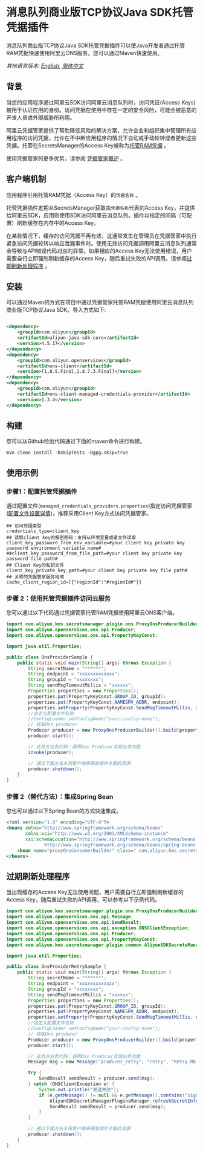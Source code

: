# 消息队列商业版TCP协议Java SDK托管凭据插件

消息队列商业版TCP协议Java SDK托管凭据插件可以使Java开发者通过托管RAM凭据快速使用阿里云ONS服务。您可以通过Maven快速使用。

*其他语言版本: [English](README.md), [简体中文](README.zh-cn.md)*

## 背景

当您的应用程序通过阿里云SDK访问阿里云消息队列时，访问凭证(Access Keys)被用于认证应用的身份。访问凭据在使用中存在一定的安全风险，可能会被恶意的开发人员或外部威胁所利用。

阿里云凭据管家提供了帮助降低风险的解决方案，允许企业和组织集中管理所有应用程序的访问凭据，允许在不中断应用程序的情况下自动或手动轮转或者更新这些凭据。托管在SecretsManager的Access
Key被称为[托管RAM凭据](https://help.aliyun.com/document_detail/212421.html) 。

使用凭据管家的更多优势，请参阅 [凭据管家概述](https://help.aliyun.com/document_detail/152001.html) 。

## 客户端机制

应用程序引用托管RAM凭据（Access Key）的`凭据名称` 。

托管凭据插件定期从SecretsManager获取由`凭据名称`代表的Access Key，并提供给阿里云SDK，应用则使用SDK访问阿里云消息队列。插件以指定的间隔（可配置）刷新缓存在内存中的Access Key。

在某些情况下，缓存的访问凭据不再有效，这通常发生在管理员在凭据管家中执行紧急访问凭据轮转以响应泄漏事件时。使用无效访问凭据调用阿里云消息队列通常会导致与API错误代码对应的异常。如果相应的Access Key无法使用错误，用户需要自行立即强制刷新缓存的Access Key，随后重试失败的API调用。请参阅[过期刷新处理程序](#过期刷新处理程序) 。

## 安装

可以通过Maven的方式在项目中通过凭据管家托管RAM凭据使用阿里云消息队列商业版TCP协议Java SDK。导入方式如下:

```XML

<dependency>
    <groupId>com.aliyun</groupId>
    <artifactId>aliyun-java-sdk-core</artifactId>
    <version>4.5.17</version>
</dependency>
<dependency>
    <groupId>com.aliyun.openservices</groupId>
    <artifactId>ons-client</artifactId>
    <version>[1.8.5.Final,1.8.7.3.Final]</version>
</dependency>
<dependency>
    <groupId>com.aliyun</groupId>
    <artifactId>ons-client-managed-credentials-provider</artifactId>
    <version>1.3.4</version>
</dependency>

```

## 构建

您可以从Github检出代码通过下面的maven命令进行构建。

```
mvn clean install -DskipTests -Dgpg.skip=true
```

## 使用示例

### 步骤1：配置托管凭据插件

通过配置文件(`managed_credentials_providers.properties`)指定访问凭据管家([配置文件设置详情](../../README_config.zh-cn.md))，推荐采用Client Key方式访问凭据管家。

```properties
## 访问凭据类型
credentials_type=client_key
## 读取client key的解密密码：支持从环境变量或者文件读取
client_key_password_from_env_variable=#your client key private key password environment variable name#
##client_key_password_from_file_path=#your client key private key password file path#
## Client Key的私钥文件
client_key_private_key_path=#your client key private key file path#
## 关联的凭据管家服务地域
cache_client_region_id=[{"regionId":"#regionId#"}]
```

### 步骤 2：使用托管凭据插件访问云服务

您可以通过以下代码通过凭据管家托管RAM凭据使用阿里云ONS客户端。

```Java
import com.aliyun.kms.secretsmanager.plugin.ons.ProxyOnsProducerBuilder;
import com.aliyun.openservices.ons.api.Producer;
import com.aliyun.openservices.ons.api.PropertyKeyConst;

import java.util.Properties;

public class OnsProviderSample {
    public static void main(String[] args) throws Exception {
        String secretName = "******";
        String endpoint = "xxxxxxxxxxxxx";
        String groupId = "xxxxxxxx";
        String sendMsgTimeoutMillis = "xxxxxx";
        Properties properties = new Properties();
        properties.put(PropertyKeyConst.GROUP_ID, groupId);
        properties.put(PropertyKeyConst.NAMESRV_ADDR, endpoint);
        properties.setProperty(PropertyKeyConst.SendMsgTimeoutMillis, sendMsgTimeoutMillis);
        //自定义配置文件名称
        //ConfigLoader.setConfigName("your-config-name");
        // 获取Ons producer
        Producer producer = new ProxyOnsProducerBuilder().build(properties, secretName);
        producer.start();

        // 业务方业务代码：调用Ons Producer实现业务功能
        invoke(producer);

        // 通过下面方法关闭客户端来释放插件关联的资源
        producer.shutdown();
    }
}
```

### 步骤 2（替代方法）：集成Spring Bean

您也可以通过以下Spring Bean的方式快速集成。

```XML
<?xml version="1.0" encoding="UTF-8"?>
<beans xmlns="http://www.springframework.org/schema/beans"
       xmlns:xsi="http://www.w3.org/2001/XMLSchema-instance"
       xsi:schemaLocation="http://www.springframework.org/schema/beans
              http://www.springframework.org/schema/beans/spring-beans.xsd">
    <bean name="proxyOnsConsumerBuilder" class=" com.aliyun.kms.secretsmanager.plugin.ons.ProxyOnsProducerBuilder"/>
</beans>

```

## 过期刷新处理程序

当出现缓存的Access Key无法使用问题，用户需要自行立即强制刷新缓存的Access Key，随后重试失败的API调用，可以参考以下示例代码。

```Java
import com.aliyun.kms.secretsmanager.plugin.ons.ProxyOnsProducerBuilder;
import com.aliyun.openservices.ons.api.Message;
import com.aliyun.openservices.ons.api.SendResult;
import com.aliyun.openservices.ons.api.exception.ONSClientException;
import com.aliyun.openservices.ons.api.Producer;
import com.aliyun.openservices.ons.api.PropertyKeyConst;
import com.aliyun.kms.secretsmanager.plugin.common.AliyunSDKSecretsManagerPluginsManager;

import java.util.Properties;

public class OnsProviderRetrySample {
    public static void main(String[] args) throws Exception {
        String secretName = "******";
        String endpoint = "xxxxxxxxxxxxx";
        String groupId = "xxxxxxxx";
        String sendMsgTimeoutMillis = "xxxxxx";
        Properties properties = new Properties();
        properties.put(PropertyKeyConst.GROUP_ID, groupId);
        properties.put(PropertyKeyConst.NAMESRV_ADDR, endpoint);
        properties.setProperty(PropertyKeyConst.SendMsgTimeoutMillis, sendMsgTimeoutMillis);
        //自定义配置文件名称
        //ConfigLoader.setConfigName("your-config-name");
        // 获取Ons producer
        Producer producer = new ProxyOnsProducerBuilder().build(properties, secretName);
        producer.start();

        // 业务方业务代码：调用Ons Producer实现业务功能
        Message msg = new Message("producer_retry", "retry", "Retry MQ producer".getBytes());

        try {
            SendResult sendResult = producer.send(msg);
        } catch (ONSClientException e) {
            System.out.println("发送失败");
            if (e.getMessage() != null && e.getMessage().contains("signature validate failed")) {
                AliyunSDKSecretsManagerPluginsManager.refreshSecretInfo(secretName);
                SendResult sendResult = producer.send(msg);
            }
        }

        // 通过下面方法关闭客户端来释放插件关联的资源
        producer.shutdown();
    }
}
```

